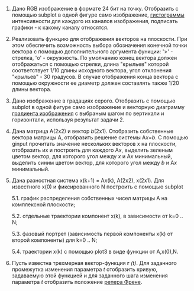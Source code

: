1. Дано RGB изображение в формате 24 бит на точку. Отобразить с помощью subplot в одной фигуре само изображение, [гистограммы](https://ru.wikipedia.org/wiki/%D0%93%D0%B8%D1%81%D1%82%D0%BE%D0%B3%D1%80%D0%B0%D0%BC%D0%BC%D0%B0_(%D1%84%D0%BE%D1%82%D0%BE%D0%B3%D1%80%D0%B0%D1%84%D0%B8%D1%8F)) интенсивности для каждого из каналов изображения, подписать графики - к какому каналу относятся.
2. Реализовать функцию для отображения векторов на плоскости. При этом обеспечить возможность выбора обозначения конечной точки вектора с помощью дополнительного аргумента функции: '>' - стрелка, 'o' - окружность. По умолчанию конец вектора должен отображаться с помощью стрелки, длина "крыльев" которой соответствует 1/10 длины исходного вектора, угол отклонения "крыльев" - 30 градусов. В случае отображения конца вектора с помощью окружности ее диаметр должен составлять также 1/20 длины вектора. 
 3. Дано изображение в градациях серого. Отобразить с помощью subplot в одной фигуре само изображение и векторную диаграмму [градиента изображения](https://ru.wikipedia.org/wiki/%D0%9E%D0%BF%D0%B5%D1%80%D0%B0%D1%82%D0%BE%D1%80_%D0%A1%D0%BE%D0%B1%D0%B5%D0%BB%D1%8F)  с выбраным шагом по вертикали и горизонтали, используя результат задачи 2.
4. Дана матрица A(2x2) и вектор *b*(2x1).  Отобразить собственные вектора матрицы A, отобразить решение системы A*x*=*b*. С помощью ginput прочитать значение нескольких векторов x на плоскости, отобразить их и построить для каждого A*x*, выделить зеленым цветом вектор, для которого угол между *x* и A*x* минимальный, выделить синим цветом вектор, для которого угол между *b* и A*x* минимальный.
5. Дана разностная система x(k+1) = A*x*(k), A(2x2), x(2x1). Для известного x(0) и фиксированного N построить с помощью subplot

     5.1. график распределения собственных чисел матрицы A на комплексной плоскости; 
     
     5.2. отдельные траектории компонент x(k), в зависимости от k=0 .. N;
     
     5.3. фазовый портрет (зависимость первой компоненты x(k) от второй компоненты) для k=0 .. N;
     
     5.4. траектории x(k) с помощью plot3 в виде функции от A,x(0),N.
6. Пусть известна трехмерная вектор-функция **r** *(t)*. Для заданного промежутка изменения параметра *t*  отобразить кривую, задаваемую этой функцией и для заданного шага изменения параметра *t* отобразить положение [репера Френе](https://ru.wikipedia.org/wiki/%D0%A2%D1%80%D1%91%D1%85%D0%B3%D1%80%D0%B0%D0%BD%D0%BD%D0%B8%D0%BA_%D0%A4%D1%80%D0%B5%D0%BD%D0%B5).
